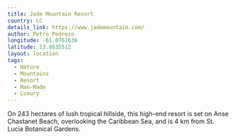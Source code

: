 ```yaml
---
title: Jade Mountain Resort
country: LC
details_link: https://www.jademountain.com/
author: Petro Podrezo
longitude: -61.0761636
latitude: 13.8635512
layout: location
tags:
  - Nature
  - Mountains
  - Resort
  - Man-Made
  - Luxury
---
```

On 243 hectares of lush tropical hillside, this high-end resort is set on Anse Chastanet Beach, overlooking the Caribbean Sea, and is 4 km from St. Lucia Botanical Gardens.
